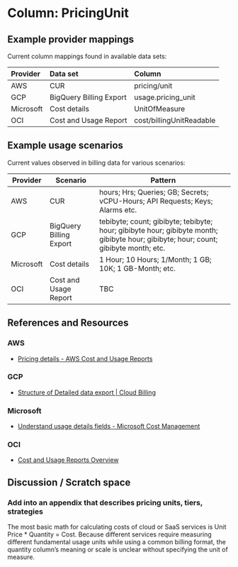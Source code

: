 # Column: PricingUnit

## Example provider mappings

Current column mappings found in available data sets:

| Provider  | Data set                     | Column                   |
|:----------|:-----------------------------|:-------------------------|
| AWS       | CUR                          | pricing/unit             |
| GCP       | BigQuery Billing Export      | usage.pricing_unit       |
| Microsoft | Cost details                 | UnitOfMeasure            |
| OCI       | Cost and Usage Report        | cost/billingUnitReadable |

## Example usage scenarios

Current values observed in billing data for various scenarios:

| Provider  | Scenario                                          | Pattern                                                                                                                                    |
|-----------|---------------------------------------------------|--------------------------------------------------------------------------------------------------------------------------------------------|
| AWS       | CUR                                               | hours; Hrs; Queries; GB; Secrets; vCPU-Hours; API Requests; Keys; Alarms etc.                                                              |
| GCP       | BigQuery Billing Export                           | tebibyte; count; gibibyte; tebibyte; hour; gibibyte hour; gibibyte month; gibibyte hour; gibibyte; hour; count; gibibyte month; etc.       |
| Microsoft | Cost details                                      | 1 Hour; 10 Hours; 1/Month; 1 GB; 10K; 1 GB-Month; etc.                                                                                     |
| OCI       | Cost and Usage Report                             | TBC                                                                                                                                        |

## References and Resources

### AWS

- [Pricing details - AWS Cost and Usage Reports](https://docs.aws.amazon.com/cur/latest/userguide/pricing-columns.html)

### GCP

- [Structure of Detailed data export | Cloud Billing](https://cloud.google.com/billing/docs/how-to/export-data-bigquery-tables/detailed-usage)

### Microsoft

- [Understand usage details fields - Microsoft Cost Management](https://learn.microsoft.com/en-us/azure/cost-management-billing/automate/understand-usage-details-fields)

### OCI

- [Cost and Usage Reports Overview](https://docs.oracle.com/en-us/iaas/Content/Billing/Concepts/usagereportsoverview.htm)

## Discussion / Scratch space

### Add into an appendix that describes pricing units, tiers, strategies
The most basic math for calculating costs of cloud or SaaS services is Unit Price * Quantity = Cost.  Because different services require measuring different fundamental usage units while using a common billing format, the quantity column’s meaning or scale is unclear without specifying the unit of measure.
